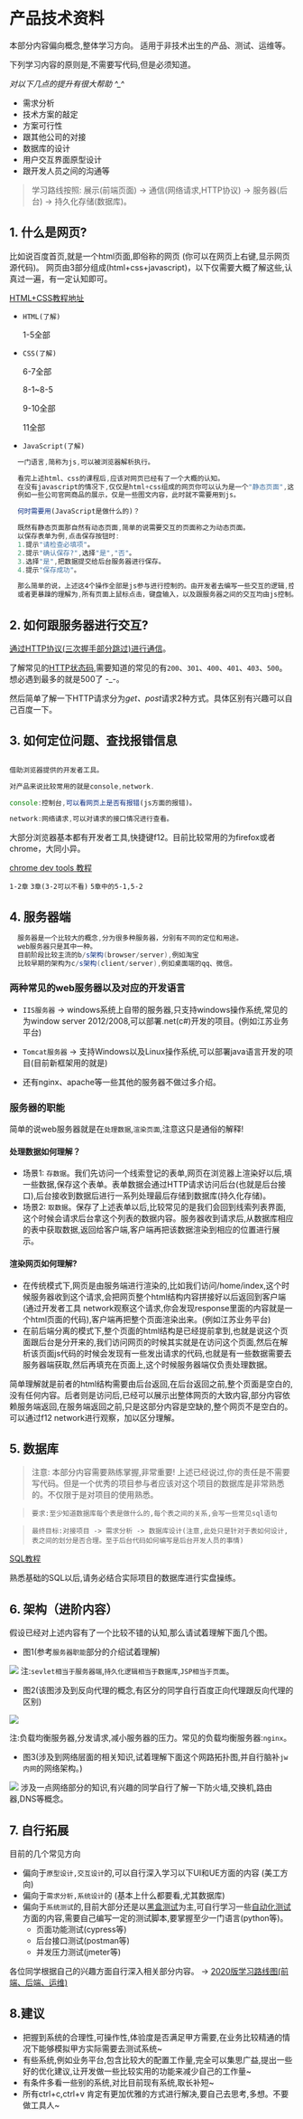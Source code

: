 # 产品技术资料
本部分内容偏向概念,整体学习方向。
适用于非技术出生的产品、测试、运维等。

下列学习内容的原则是,不需要写代码,但是必须知道。

*对以下几点的提升有很大帮助 ^_^*

* 需求分析
* 技术方案的敲定
* 方案可行性
* 跟其他公司的对接
* 数据库的设计
* 用户交互界面原型设计
* 跟开发人员之间的沟通等

> 学习路线按照: 展示(前端页面) -> 通信(网络请求,HTTP协议) -> 服务器(后台) -> 持久化存储(数据库)。

## 1. 什么是网页?

比如说百度首页,就是一个html页面,即俗称的网页 (你可以在网页上右键,显示网页源代码)。
网页由3部分组成(html+css+javascript)，以下仅需要大概了解这些,认真过一遍，有一定认知即可。

[HTML+CSS教程地址](https://www.imooc.com/learn/9)

* `HTML(了解)`

  1-5全部

* `CSS(了解)`

  6-7全部

  8-1~8-5

  9-10全部

  11全部

* `JavaScript(了解)`

``` javascript
  一门语言,简称为js,可以被浏览器解析执行。

  看完上述html、css的课程后,应该对网页已经有了一个大概的认知。
  在没有javascript的情况下,仅仅是html+css组成的网页你可以认为是一个"静态页面",这个网页是"不会动的"。
  例如一些公司官网商品的展示，仅是一些图文内容，此时就不需要用到js。

  何时需要用(JavaScript是做什么的)？

  既然有静态页面那自然有动态页面,简单的说需要交互的页面称之为动态页面。
  以保存表单为例,点击保存按钮时:
  1.提示"请检查必填项"。
  2.提示"确认保存?",选择"是","否"。
  3.选择"是",把数据提交给后台服务器进行保存。
  4.提示"保存成功"。

  那么简单的说，上述这4个操作全部是js参与进行控制的。由开发者去编写一些交互的逻辑,控制用户的行为。
  或者更暴躁的理解为,所有页面上鼠标点击，键盘输入，以及跟服务器之间的交互均由js控制。
``` 
## 2. 如何跟服务器进行交互?

[通过HTTP协议(三次握手部分跳过)进行通信](https://www.cnblogs.com/doublewill/p/12250744.html)。

了解常见的[HTTP状态码](https://www.runoob.com/http/http-status-codes.html),需要知道的常见的有`200`、`301`、`400`、`401`、`403`、`500`。想必遇到最多的就是500了 -_-。

然后简单了解一下HTTP请求分为*get、post*请求2种方式。具体区别有兴趣可以自己百度一下。

## 3. 如何定位问题、查找报错信息

``` javascript

借助浏览器提供的开发者工具。

对产品来说比较常用的就是console,network.

console:控制台,可以看网页上是否有报错(js方面的报错)。

network:网络请求,可以对请求的接口情况进行查看。

``` 

大部分浏览器基本都有开发者工具,快捷键f12。目前比较常用的为firefox或者chrome，大同小异。

[chrome dev tools 教程](https://www.imooc.com/learn/1164)

`1-2章`  `3章(3-2可以不看)` `5章中的5-1,5-2`

## 4. 服务器端

``` java
  服务器是一个比较大的概念,分为很多种服务器，分别有不同的定位和用途。
  web服务器只是其中一种。
  目前阶段比较主流的b/s架构(browser/server),例如淘宝
  比较早期的架构为c/s架构(client/server),例如桌面端的qq、微信。
```

### 两种常见的web服务器以及对应的开发语言

* `IIS服务器` -> windows系统上自带的服务器,只支持windows操作系统,常见的为window server 2012/2008,可以部署.net(c#)开发的项目。(例如江苏业务平台)
* `Tomcat服务器` -> 支持Windows以及Linux操作系统,可以部署java语言开发的项目(目前新框架用的就是)

* 还有nginx、apache等一些其他的服务器不做过多介绍。

### 服务器的职能

  简单的说web服务器就是在`处理数据`,`渲染页面`,注意这只是通俗的解释!
  #### 处理数据如何理解？
  * 场景1: `存数据`。我们先访问一个线索登记的表单,网页在浏览器上渲染好以后,填一些数据,保存这个表单。表单数据会通过HTTP请求访问后台(也就是后台接口),后台接收到数据后进行一系列处理最后存储到数据库(持久化存储)。
  * 场景2: `取数据`。保存了上述表单以后,比较常见的是我们会回到线索列表界面,这个时候会请求后台拿这个列表的数据内容。服务器收到请求后,从数据库相应的表中获取数据,返回给客户端,客户端再把该数据渲染到相应的位置进行展示。
  #### 渲染网页如何理解?
  * 在传统模式下,网页是由服务端进行渲染的,比如我们访问/home/index,这个时候服务器收到这个请求,会把网页整个html结构内容拼接好以后返回到客户端(通过开发者工具 network观察这个请求,你会发现response里面的内容就是一个html页面的代码),客户端再把整个页面渲染出来。(例如江苏业务平台)
  * 在前后端分离的模式下,整个页面的html结构是已经提前拿到,也就是说这个页面跟后台是分开来的,我们访问网页的时候其实就是在访问这个页面,然后在解析该页面js代码的时候会发现有一些发出请求的代码,也就是有一些数据需要去服务器端获取,然后再填充在页面上,这个时候服务器端仅负责处理数据。

简单理解就是前者的html结构需要由后台返回,在后台返回之前,整个页面是空白的,没有任何内容。后者则是访问后,已经可以展示出整体网页的大致内容,部分内容依赖服务端返回,在服务端返回之前,只是这部分内容是空缺的,整个网页不是空白的。可以通过f12 network进行观察，加以区分理解。


## 5. 数据库

> 注意: 本部分内容需要熟练掌握,非常重要! 
上述已经说过,你的责任是不需要写代码。但是一个优秀的项目参与者应该对这个项目的数据库是非常熟悉的。不仅限于是对项目的使用熟悉。

> `要求:至少知道数据库每个表是做什么的,每个表之间的关系,会写一些常见sql语句`

> `最终目标:对接项目 -> 需求分析 -> 数据库设计(注意,此处只是针对于表如何设计,表之间的划分是否合理。至于后台代码如何编写是后台开发人员的事情)`

[SQL教程](https://www.liaoxuefeng.com/wiki/1177760294764384)

熟悉基础的SQL以后,请务必结合实际项目的数据库进行实盘操练。


## 6. 架构（进阶内容）

假设已经对上述内容有了一个比较不错的认知,那么请试着理解下面几个图。

* 图1(参考`服务器职能`部分的介绍试着理解)

![](https://ss1.bdstatic.com/70cFuXSh_Q1YnxGkpoWK1HF6hhy/it/u=957660929,4035223408&fm=26&gp=0.jpg)
注:`sevlet相当于服务器端`,`持久化逻辑相当于数据库`,`JSP相当于页面`。

* 图2(该图涉及到反向代理的概念,有区分的同学自行百度正向代理跟反向代理的区别)

![](https://pic.downk.cc/item/5e37f5002fb38b8c3c83b279.png)

注:负载均衡服务器,分发请求,减小服务器的压力。常见的负载均衡服务器:`nginx`。

* 图3(涉及到网络层面的相关知识,试着理解下面这个网路拓扑图,并自行脑补`jw内网`的网络架构。)

![](https://timgsa.baidu.com/timg?image&quality=80&size=b9999_10000&sec=1580735841497&di=88075d9ff3e62dcf7be5c07fb86e5a9b&imgtype=0&src=http%3A%2F%2Fwww.gkong.com%2FEditor%2FUploadFiles%2Fsolutions03%2F20121119930160.jpg)
涉及一点网络部分的知识,有兴趣的同学自行了解一下防火墙,交换机,路由器,DNS等概念。

## 7. 自行拓展

目前的几个常见方向

* 偏向于`原型设计,交互设计`的,可以自行深入学习以下UI和UE方面的内容 (美工方向)
* 偏向于`需求分析,系统设计`的 (基本上什么都要看,尤其数据库)
* 偏向于`系统测试`的,目前大部分还是以[黑盒测试](https://baike.baidu.com/item/%E9%BB%91%E7%9B%92%E6%B5%8B%E8%AF%95%E7%99%BD%E7%9B%92%E6%B5%8B%E8%AF%95/10617194?fr=aladdin)为主,可自行学习一些[自动化测试](https://www.zhihu.com/question/22211535)方面的内容,需要自己编写一定的测试脚本,要掌握至少一门语言(python等)。
  * 页面功能测试(cypress等)
  * 后台接口测试(postman等)
  * 并发压力测试(jmeter等)


各位同学根据自己的兴趣方面自行深入相关部分内容。
-> [2020版学习路线图(前端、后端、运维)](/guide/#🎨-前端-roadmap)

## 8.建议

* 把握到系统的合理性,可操作性,体验度是否满足甲方需要,在业务比较精通的情况下能够模拟甲方实际需要去测试系统~
* 有些系统,例如业务平台,包含比较大的配置工作量,完全可以集思广益,提出一些好的优化建议,让开发做一些比较实用的功能来减少自己的工作量~
* 有条件多看一些别的系统,对比目前现有系统,取长补短~
* 所有ctrl+c,ctrl+v 肯定有更加优雅的方式进行解决,要自己去思考,多想。不要做工具人~
